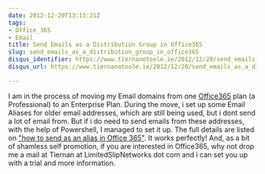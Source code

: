 ```yaml
---
date: 2012-12-20T13:13:21Z
tags:
- Office_365
- Email
title: Send Emails as a Distribution Group in Office365
slug: send_emails_as_a_distribution_group_in_office365
disqus_identifier: https://www.tiernanotoole.ie/2012/12/20/send_emails_as_a_distribution_group_in_office365.html
disqus_url: https://www.tiernanotoole.ie/2012/12/20/send_emails_as_a_distribution_group_in_office365.html

---
```

 I am in the process of moving my Email domains from one [Office365][2] plan (a Professional) to an Enterprise Plan. During the move, i set up some Email Aliases for older email addresses, which are still being used, but i dont send a lot of email from. But if i do need to send emails from these addresses, with the help of Powershell, I managed to set it up. The full details are listed on ["how to send as an alias in Office 365"][1]. It works perfectly! And, as a bit of shamless self promotion, if you are interested in Office365, why not drop me a mail at Tiernan at LimitedSlipNetworks dot com and i can set you up with a trial and more information. 

[1]:https://www.cogmotive.com/blog/office-365-tips/send-as-an-alias-in-microsoft-office-365
[2]:http://www.office365.com